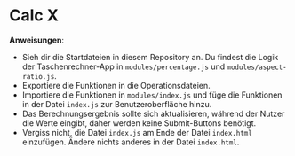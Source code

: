 # Calc X

**Anweisungen**:
* Sieh dir die Startdateien in diesem Repository an. Du findest die Logik der Taschenrechner-App in `modules/percentage.js` und `modules/aspect-ratio.js`.
* Exportiere die Funktionen in die Operationsdateien.
* Importiere die Funktionen in `modules/index.js` und füge die Funktionen in der Datei `index.js` zur Benutzeroberfläche hinzu.
* Das Berechnungsergebnis sollte sich aktualisieren, während der Nutzer die Werte eingibt, daher werden keine Submit-Buttons benötigt.
* Vergiss nicht, die Datei `index.js` am Ende der Datei `index.html` einzufügen. Ändere nichts anderes in der Datei `index.html`.
